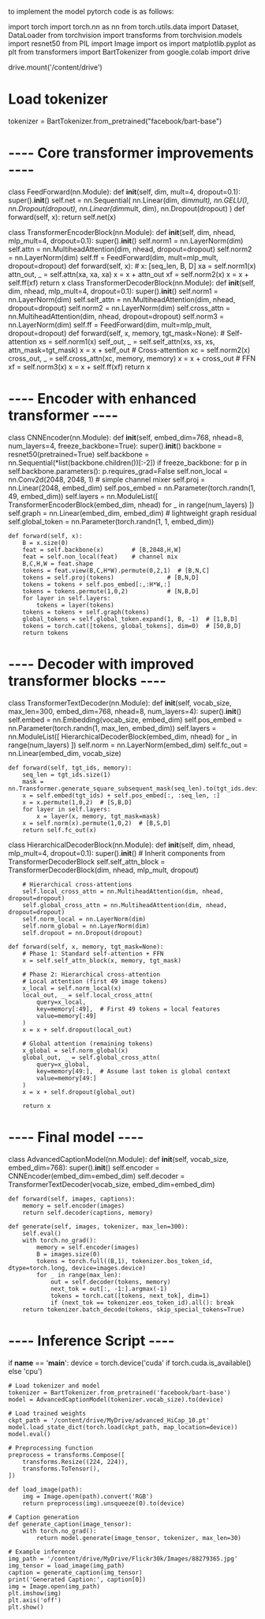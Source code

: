 to implement the model pytorch code is as follows:

import torch
import torch.nn as nn
from torch.utils.data import Dataset, DataLoader
from torchvision import transforms
from torchvision.models import resnet50
from PIL import Image
import os
import matplotlib.pyplot as plt
from transformers import BartTokenizer
from google.colab import drive

drive.mount('/content/drive')

# Load tokenizer
tokenizer = BartTokenizer.from_pretrained("facebook/bart-base")
# ---- Core transformer improvements ----
class FeedForward(nn.Module):
    def __init__(self, dim, mult=4, dropout=0.1):
        super().__init__()
        self.net = nn.Sequential(
            nn.Linear(dim, dim*mult), nn.GELU(), nn.Dropout(dropout),
            nn.Linear(dim*mult, dim), nn.Dropout(dropout)
        )
    def forward(self, x): return self.net(x)

class TransformerEncoderBlock(nn.Module):
    def __init__(self, dim, nhead, mlp_mult=4, dropout=0.1):
        super().__init__()
        self.norm1 = nn.LayerNorm(dim)
        self.attn = nn.MultiheadAttention(dim, nhead, dropout=dropout)
        self.norm2 = nn.LayerNorm(dim)
        self.ff = FeedForward(dim, mult=mlp_mult, dropout=dropout)
    def forward(self, x):
        # x: [seq_len, B, D]
        xa = self.norm1(x)
        attn_out, _ = self.attn(xa, xa, xa)
        x = x + attn_out
        xf = self.norm2(x)
        x = x + self.ff(xf)
        return x
class TransformerDecoderBlock(nn.Module):
    def __init__(self, dim, nhead, mlp_mult=4, dropout=0.1):
        super().__init__()
        self.norm1 = nn.LayerNorm(dim)
        self.self_attn = nn.MultiheadAttention(dim, nhead, dropout=dropout)
        self.norm2 = nn.LayerNorm(dim)
        self.cross_attn = nn.MultiheadAttention(dim, nhead, dropout=dropout)
        self.norm3 = nn.LayerNorm(dim)
        self.ff = FeedForward(dim, mult=mlp_mult, dropout=dropout)
    def forward(self, x, memory, tgt_mask=None):
        # Self-attention
        xs = self.norm1(x)
        self_out, _ = self.self_attn(xs, xs, xs, attn_mask=tgt_mask)
        x = x + self_out
        # Cross-attention
        xc = self.norm2(x)
        cross_out, _ = self.cross_attn(xc, memory, memory)
        x = x + cross_out
        # FFN
        xf = self.norm3(x)
        x = x + self.ff(xf)
        return x
# ---- Encoder with enhanced transformer ----
class CNNEncoder(nn.Module):
    def __init__(self, embed_dim=768, nhead=8, num_layers=4, freeze_backbone=True):
        super().__init__()
        backbone = resnet50(pretrained=True)
        self.backbone = nn.Sequential(*list(backbone.children())[:-2])
        if freeze_backbone:
            for p in self.backbone.parameters(): p.requires_grad=False
        self.non_local = nn.Conv2d(2048, 2048, 1)  # simple channel mixer
        self.proj = nn.Linear(2048, embed_dim)
        self.pos_embed = nn.Parameter(torch.randn(1, 49, embed_dim))
        self.layers = nn.ModuleList([
            TransformerEncoderBlock(embed_dim, nhead) for _ in range(num_layers)
        ])
        self.graph = nn.Linear(embed_dim, embed_dim)  # lightweight graph residual
        self.global_token = nn.Parameter(torch.randn(1, 1, embed_dim))

    def forward(self, x):
        B = x.size(0)
        feat = self.backbone(x)        # [B,2048,H,W]
        feat = self.non_local(feat)    # channel mix
        B,C,H,W = feat.shape
        tokens = feat.view(B,C,H*W).permute(0,2,1)  # [B,N,C]
        tokens = self.proj(tokens)               # [B,N,D]
        tokens = tokens + self.pos_embed[:,:H*W,:]
        tokens = tokens.permute(1,0,2)           # [N,B,D]
        for layer in self.layers:
            tokens = layer(tokens)
        tokens = tokens + self.graph(tokens)
        global_tokens = self.global_token.expand(1, B, -1)  # [1,B,D]
        tokens = torch.cat([tokens, global_tokens], dim=0)  # [50,B,D]
        return tokens

# ---- Decoder with improved transformer blocks ----
class TransformerTextDecoder(nn.Module):
    def __init__(self, vocab_size, max_len=300, embed_dim=768, nhead=8, num_layers=4):
        super().__init__()
        self.embed = nn.Embedding(vocab_size, embed_dim)
        self.pos_embed = nn.Parameter(torch.randn(1, max_len, embed_dim))
        self.layers = nn.ModuleList([
            HierarchicalDecoderBlock(embed_dim, nhead) 
            for _ in range(num_layers)
        ])
        self.norm = nn.LayerNorm(embed_dim)
        self.fc_out = nn.Linear(embed_dim, vocab_size)

    def forward(self, tgt_ids, memory):
        seq_len = tgt_ids.size(1)
        mask = nn.Transformer.generate_square_subsequent_mask(seq_len).to(tgt_ids.device)
        x = self.embed(tgt_ids) + self.pos_embed[:, :seq_len, :]
        x = x.permute(1,0,2)  # [S,B,D]
        for layer in self.layers:
            x = layer(x, memory, tgt_mask=mask)
        x = self.norm(x).permute(1,0,2)  # [B,S,D]
        return self.fc_out(x)


class HierarchicalDecoderBlock(nn.Module):
    def __init__(self, dim, nhead, mlp_mult=4, dropout=0.1):
        super().__init__()
        # Inherit components from TransformerDecoderBlock
        self.self_attn_block = TransformerDecoderBlock(dim, nhead, mlp_mult, dropout)
        
        # Hierarchical cross-attentions
        self.local_cross_attn = nn.MultiheadAttention(dim, nhead, dropout=dropout)
        self.global_cross_attn = nn.MultiheadAttention(dim, nhead, dropout=dropout)
        self.norm_local = nn.LayerNorm(dim)
        self.norm_global = nn.LayerNorm(dim)
        self.dropout = nn.Dropout(dropout)

    def forward(self, x, memory, tgt_mask=None):
        # Phase 1: Standard self-attention + FFN
        x = self.self_attn_block(x, memory, tgt_mask)
        
        # Phase 2: Hierarchical cross-attention
        # Local attention (first 49 image tokens)
        x_local = self.norm_local(x)
        local_out, _ = self.local_cross_attn(
            query=x_local,
            key=memory[:49],  # First 49 tokens = local features
            value=memory[:49]
        )
        x = x + self.dropout(local_out)
        
        # Global attention (remaining tokens)
        x_global = self.norm_global(x)
        global_out, _ = self.global_cross_attn(
            query=x_global,
            key=memory[49:],  # Assume last token is global context
            value=memory[49:]
        )
        x = x + self.dropout(global_out)
        
        return x
# ---- Final model ----
class AdvancedCaptionModel(nn.Module):
    def __init__(self, vocab_size, embed_dim=768):
        super().__init__()
        self.encoder = CNNEncoder(embed_dim=embed_dim)
        self.decoder = TransformerTextDecoder(vocab_size, embed_dim=embed_dim)

    def forward(self, images, captions):
        memory = self.encoder(images)
        return self.decoder(captions, memory)

    def generate(self, images, tokenizer, max_len=300):
        self.eval()
        with torch.no_grad():
            memory = self.encoder(images)
            B = images.size(0)
            tokens = torch.full((B,1), tokenizer.bos_token_id, dtype=torch.long, device=images.device)
            for _ in range(max_len):
                out = self.decoder(tokens, memory)
                next_tok = out[:, -1:].argmax(-1)
                tokens = torch.cat([tokens, next_tok], dim=1)
                if (next_tok == tokenizer.eos_token_id).all(): break
        return tokenizer.batch_decode(tokens, skip_special_tokens=True)
# ---- Inference Script ----
if __name__ == '__main__':
    device = torch.device('cuda' if torch.cuda.is_available() else 'cpu')

    # Load tokenizer and model
    tokenizer = BartTokenizer.from_pretrained('facebook/bart-base')
    model = AdvancedCaptionModel(tokenizer.vocab_size).to(device)

    # Load trained weights
    ckpt_path = '/content/drive/MyDrive/advanced_HiCap_10.pt'
    model.load_state_dict(torch.load(ckpt_path, map_location=device))
    model.eval()

    # Preprocessing function
    preprocess = transforms.Compose([
        transforms.Resize((224, 224)),
        transforms.ToTensor(),
    ])

    def load_image(path):
        img = Image.open(path).convert('RGB')
        return preprocess(img).unsqueeze(0).to(device)

    # Caption generation
    def generate_caption(image_tensor):
        with torch.no_grad():
            return model.generate(image_tensor, tokenizer, max_len=30)

    # Example inference
    img_path = '/content/drive/MyDrive/Flickr30k/Images/88279365.jpg'
    img_tensor = load_image(img_path)
    caption = generate_caption(img_tensor)
    print('Generated Caption:', caption[0])
    img = Image.open(img_path)
    plt.imshow(img)
    plt.axis('off')
    plt.show()
